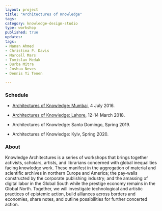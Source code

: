 ```yaml
---
layout: project
title: "Architectures of Knowledge"
tags:
category: knowledge-design-studio
type: workshop
published: true
updates:
tags:
- Manan Ahmed
- Christina P. Davis
- Marcell Mars
- Tomislav Medak
- Durba Mitra
- Joshua Neves
- Dennis Yi Tenen

---
```


### Schedule

- [Architectures of Knowledge:
Mumbai](http://xpmethod.plaintext.in/events/dissent.html), 4 July 2016.

- [Architectures of Knowledge:
Lahore](http://xpmethod.plaintext.in/events/lahore.html), 12-14 March 2018.

- Architectures of Knowledge: Santo Domingo, Spring 2019.

- Architectures of Knowledge: Kyiv, Spring 2020.


### About

Knowledge Architectures is a series of workshops that brings together
activists, scholars, artists, and librarians concerned with global
inequalities facing knowledge work. These manifest in the aggregation of
material and scientific archives in northern Europe and America; the pay-walls
constructed by the corporate publishing industry; and the amassing of digital
labor in the Global South while the prestige economy remains in the Global
North. Together, we will investigate technological and artistic practices of
epistemic action, build alliances across borders and economies, share notes,
and outline possibilities for further concerted action.
